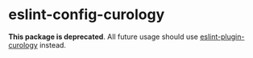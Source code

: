 # eslint-config-curology

**This package is deprecated**. All future usage should use [eslint-plugin-curology](https://github.com/curology/eslint-plugin-curology) instead.